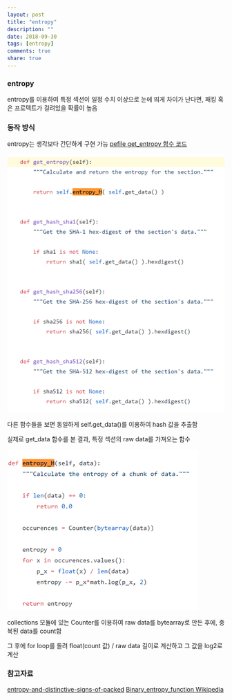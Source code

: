 ```yaml
---
layout: post
title: "entropy"
description: ""
date: 2018-09-30
tags: [entropy]
comments: true
share: true
---
```


### entropy
entropy를 이용하여 특정 섹션이 일정 수치 이상으로 눈에 띄게 차이가 난다면, 패킹 혹은 프로텍트가 걸려있을 확률이 높음

### 동작 방식
entropy는 생각보다 간단하게 구현 가능 <a href="https://github.com/erocarrera/pefile/blob/master/pefile.py#L1126">pefile get_entropy 함수 코드</a>

![entropy](/images/entropy/entropy-01.png)

다른 함수들을 보면 동일하게 self.get_data()를 이용하여 hash 값을 추출함

실제로 get_data 함수를 본 결과, 특정 섹션의 raw data를 가져오는 함수

![entropy](/images/entropy/entropy-02.png)

collections 모듈에 있는 Counter를 이용하여 raw data를 bytearray로 만든 후에, 중복된 data를 count함

그 후에 for loop를 돌려 float(count 값) / raw data 길이로 계산하고 그 값을 log2로 계산

### 참고자료
<a href="http://n10info.blogspot.com/2014/06/entropy-and-distinctive-signs-of-packed.html">entropy-and-distinctive-signs-of-packed</a>
<a href="https://en.wikipedia.org/wiki/Binary_entropy_function">Binary_entropy_function Wikipedia</a>